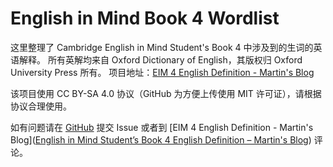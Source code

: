 # English in Mind Book 4 Wordlist

这里整理了 Cambridge English in Mind Student's Book 4 中涉及到的生词的英语解释。
所有英解均来自 Oxford Dictionary of English，其版权归 Oxford University Press 所有。
项目地址：[EIM 4 English Definition - Martin's Blog](https://weblogcomm.ltd/index.php/eim-4-ed/)

该项目使用 CC BY-SA 4.0 协议（GitHub 为方便上传使用 MIT 许可证），请根据协议合理使用。

如有问题请在 [GitHub](https://github.com/martin-cao/english-in-mind-book-4-wordlist/issues/new) 提交 Issue 或者到 [EIM 4 English Definition - Martin's Blog]([English in Mind Student&#8217;s Book 4 English Definition &#8211; Martin&#039;s Blog](https://weblogcomm.ltd/index.php/eim-4-ed/)) 评论。
